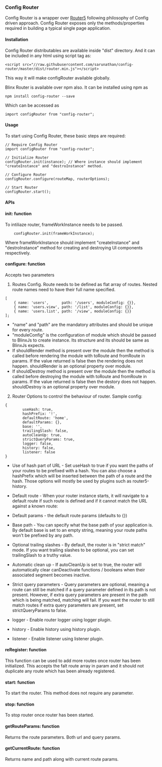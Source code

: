 ### Config Router
Config Router is a wrapper over [Router5](http://router5.github.io/) following philosophy of Config driven approach. Config Router exposes only the methods/properties required in building a typical single page application.

#### Installation
Config Router distributables are available inside "dist" directory. And it can be included in any html using script tag as:
```
<script src="//raw.githubusercontent.com/sarunathan/config-router/master/dist/router.min.js"></script>
```
This way it will make configRouter available globally.

Blinx Router is available over npm also. It can be installed using npm as
```
npm install config-router --save
```
Which can be accessed as 
```
import configRouter from "config-router";
```

#### Usage
To start using Config Router, these basic steps are required:
```
// Require Config Router
import configRouter from "config-router";

// Initialize Router
configRouter.init(instance); // Where instance should implement "createInstance" and "destroInstance" method. 

// Configure Router
configRouter.configure(routeMap, routerOptions);

// Start Router
configRouter.start();
```

#### APIs

#### init: function
To intiliaze router, frameWorkInstance needs to be passed.
```
	configRouter.init(frameWorkInstance);
```
Where frameWorkInstance should implement "createInstance" and "destroInstance" method for creating and destroying UI components respectively.

#### configure: function
Accepts two parameters
1. Routes Config. Route needs to be defined as flat array of routes. Nested route names need to have their full name specified.
```
[
    { name: 'users',      path: '/users', moduleConfig: {}},
    { name: 'users.view', path: '/list', moduleConfig: {}},
    { name: 'users.list', path: '/view', moduleConfig: {}}
];
```
 * "name" and "path" are the mandatory attributes and should be unique for every route.
 * "moduleConfig" is the configuration of module which should be passed to BlinxJs to create instance. Its structure and its should be same as BlinxJs expects.
 * If shouldRender method is present over the module then the method is called before rendering the module with toRoute and fromRoute in params. If the value returned is false then the rendering does not happen. shouldRender is an optional property over module.
 *  If shouldDestroy method is present over the module then the method is called before destroying the module with toRoute and fromRoute in params. If the value returned is false then the destory does not happen. shouldDestroy is an optional property over module.


2. Router Options to control the behaviour of router. Sample config:
```
{
        useHash: true,
        hashPrefix: '!',
        defaultRoute: 'home',
        defaultParams: {},
        base: '',
        trailingSlash: false,
        autoCleanUp: true,
        strictQueryParams: true,
        logger: false,
        history: false,
        listener: false
}
```
* Use of hash part of URL - Set useHash to true if you want the paths of your routes to be prefixed with a hash. You can also choose a hashPrefix which will be inserted between the path of a route and the hash. Those options will mostly be used by plugins such as router5-history.

* Default route - When your router instance starts, it will navigate to a default route if such route is defined and if it cannot match the URL against a known route:

* Default params -  the default route params (defaults to {})

* Base path - You can specify what the base path of your application is. By default base is set to an empty string, meaning your route paths won't be prefixed by any path.

* Optional trailing slashes - By default, the router is in "strict match" mode. If you want trailing slashes to be optional, you can set trailingSlash to a truthy value.

* Automatic clean up - If autoCleanUp is set to true, the router will automatically clear canDeactivate functions / booleans when their associated segment becomes inactive.

* Strict query parameters - Query parameters are optional, meaning a route can still be matched if a query parameter defined in its path is not present. However, if extra query parameters are present in the path which is being matched, matching will fail. If you want the router to still match routes if extra query parameters are present, set strictQueryParams to false.

* logger - Enable router logger using logger plugin.

* history -  Enable history using history plugin.
 
* listener - Enable listener using listener plugin.


#### reRegister: function
This function can be used to add more routes once router has been initialized. This accepts the falt route array in param and it should not duplicate any route which has been already registered.

#### start: function
To start the router. This method does not require any parameter.

#### stop: function
To stop router once router has been started.

#### getRouteParams: function
Returns the route parameters. Both url and query params.

#### getCurrentRoute: function
Returns name and path along with current route params.
